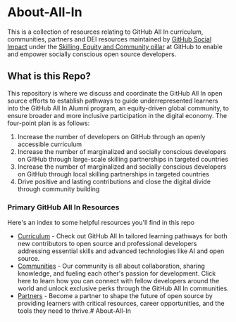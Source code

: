 # About-All-In

This is a collection of resources relating to GitHub All In curriculum, communities, partners and DEI resources maintained by [GitHub Social Impact](link) under the [Skilling, Equity and Community pillar](link) at GitHub to enable and empower socially conscious open source developers.

## What is this Repo?
This repository is where we discuss and coordinate the GitHub All In open source efforts to establish pathways to guide underrepresented learners into the GitHub All In Alumni program, an equity-driven global community, to ensure broader and more inclusive participation in the digital economy. The four-point plan is as follows:

1. Increase the number of developers on GitHub through an openly accessible curriculum
2. Increase the number of marginalized and socially conscious developers on GitHub through large-scale skilling partnerships in targeted countries
3. Increase the number of marginalized and socially conscious developers on GitHub through local skilling partnerships in targeted countries
4. Drive positive and lasting contributions and close the digital divide through community building


### Primary GitHub All In Resources

Here's an index to some helpful resources you'll find in this repo

- [Curriculum](https://github.com/All-In-Open-Source-Project/About-All-In/blob/main/curriculum.md)  - Check out GitHub All In tailored learning pathways for both new contributors to open source and professional developers addressing essential skills and advanced technologies like AI and open source.
-  [Communities](https://github.com/All-In-Open-Source-Project/About-All-In/blob/main/communities.md)  - Our community is all about collaboration, sharing knowledge, and fueling each other's passion for development. Click here to learn how you can connect with fellow developers around the world and unlock exclusive perks through the GitHub All In communities.
-   [Partners](https://github.com/All-In-Open-Source-Project/About-All-In/blob/main/partners.md)  - Become a partner to shape the future of open source by providing learners with critical resources, career opportunities, and the tools they need to thrive.# About-All-In
